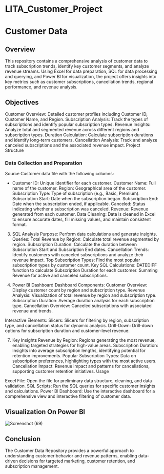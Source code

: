 # LITA_Customer_Project
# Customer Data 

## Overview

This repository contains a comprehensive analysis of customer data to track subscription trends, identify key customer segments, and analyze revenue streams. Using Excel for data preparation, SQL for data processing and querying, and Power BI for visualization, the project offers insights into key metrics such as customer subscriptions, cancellation trends, regional performance, and revenue analysis.

## Objectives
Customer Overview: Detailed customer profiles including Customer ID, Customer Name, and Region.
Subscription Analysis: Track the types of subscriptions and identify popular subscription types.
Revenue Insights: Analyze total and segmented revenue across different regions and subscription types.
Duration Calculation: Calculate subscription durations and identify long-term customers.
Cancellation Analysis: Track and analyze canceled subscriptions and the associated revenue impact.
Project Structure

### Data Collection and Preparation
Source Customer data file with the following columns:
- Customer ID: Unique identifier for each customer.
Customer Name: Full name of the customer.
Region: Geographical area of the customer.
Subscription Type: Type of subscription (e.g., Basic, Premium).
Subscription Start: Date when the subscription began.
Subscription End: Date when the subscription ended, if applicable.
Canceled: Status indicating whether a subscription was canceled.
Revenue: Revenue generated from each customer.
Data Cleaning: Data is cleaned in Excel to ensure accurate dates, fill missing values, and maintain consistent format.

3. SQL Analysis
Purpose: Perform data calculations and generate insights.
Queries:
Total Revenue by Region: Calculate total revenue segmented by region.
Subscription Duration: Calculate the duration between Subscription Start and Subscription End dates.
Cancellation Trends: Identify customers with canceled subscriptions and analyze their revenue impact.
Top Subscription Types: Find the most popular subscription types by customer count.
Key SQL Calculations:
DATEDIFF function to calculate Subscription Duration for each customer.
Summing Revenue for active and canceled subscriptions.

5. Power BI Dashboard
Dashboard Components:
Customer Overview: Display customer count by region and subscription type.
Revenue Analysis: Visualization of total revenue by region and subscription type.
Subscription Duration: Average duration analysis for each subscription type.
Cancellation Overview: Canceled subscriptions with associated revenue and trends.

Interactive Elements:
Slicers: Slicers for filtering by region, subscription type, and cancellation status for dynamic analysis.
Drill-Down: Drill-down options for subscription duration and customer-level revenue.

7. Key Insights
Revenue by Region: Regions generating the most revenue, enabling targeted strategies for high-value areas.
Subscription Duration: Insights into average subscription lengths, identifying potential for retention improvements.
Popular Subscription Types: Data on subscription preferences, highlighting types with the most active users.
Cancellation Impact: Revenue impact and patterns for cancellations, supporting customer retention initiatives.
Usage

Excel File: Open the file for preliminary data structure, cleaning, and data validation.
SQL Scripts: Run the SQL queries for specific customer insights and calculations.
Power BI Dashboard: Use the interactive dashboard for a comprehensive view and interactive filtering of customer data.

## Visualization On Power BI
![Screenshot (69)](https://github.com/user-attachments/assets/8e5eda10-c4ce-42a5-85f2-61585e23f418)

## Conclusion
The Customer Data Repository provides a powerful approach to understanding customer behavior and revenue patterns, 
enabling data-driven decisions for targeted marketing, customer retention, and subscription management.
